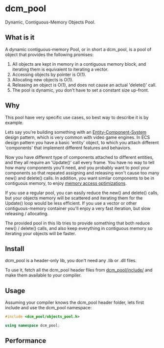 # dcm_pool
Dynamic, Contiguous-Memory Objects Pool.

## What is it

A dynamic contiguous-memory Pool, or in short a dcm_pool, is a pool of object that provides the following promises:

1. All objects are kept in memory in a contiguous memory block, and iterating them is equivalent to iterating a vector.
2. Accessing objects by pointer is O(1).
3. Allocating new objects is O(1).
4. Releasing an object is O(1), and does not cause an actual 'delete()' call.
5. The pool is dynamic, you don't have to set a constant size up-front.

## Why

This pool have very specific use cases, so best way to describe it is by example. 

Lets say you're building something with an [Entity-Component-System](https://en.wikipedia.org/wiki/Entity%E2%80%93component%E2%80%93system) design pattern, which is very common with video game engines. In ECS design pattern you have a basic 'entity' object, to which you attach different 'components' that implement different features and behaviors. 

Now you have different type of components attached to different entities, and they all require an 'Update()' call every frame. You have no way to tell how many components you'll need, and you probably want to pool your components so that repeated assigning and releasing won't cause too many new() and delete() calls. In addition, you want similar components to be in contiguous memory, to enjoy [memory access optimizations](https://bitbashing.io/memory-performance.html).

If you use a regular pool, you can easily reduce the new() and delete() calls, but your objects memory will be scattered and iterating them for the Update() loop would be less efficient. If you use a vector or other contiguous-memory container you'll enjoy a very fast iteration, but slow releasing / allocating.

The provided pool in this lib tries to provide something that both reduce new() / delete() calls, and also keep everything in contiguous memory so iterating your objects will be faster.

## Install

dcm_pool is a header-only lib, you don't need any .lib or .dll files.

To use it, fetch all the dcm_pool header files from [dcm_pool/include/](https://github.com/RonenNess/dcm_pool/tree/master/dcm_pool/include/) and make them available to your compiler.

## Usage

Assuming your compiler knows the dcm_pool header folder, lets first include and use the dcm_pool namespace:

```cpp
#include <dcm_pool/objects_pool.h>

using namespace dcm_pool;
```

## Performance

```

```
